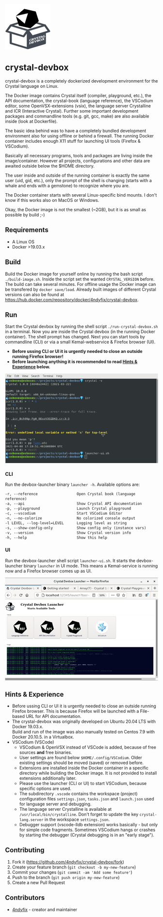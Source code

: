 
<img src="public/images/crystal-devbox.png" width="150" height="150" />

# crystal-devbox

crystal-devbox is a completely dockerized development environment for the Crystal language
on Linux.

The Docker image contains Crystal itself (compiler, playground, etc.),
the API documentation, the crystal-book (language reference), the VSCodium editor,
some OpenVSX-extensions (vsix), the language server Crystalline and ICR (Interactive Crystal).
Further some important development packages and commandline tools (e.g. git, gcc, make)
are also available inside (look at Dockerfile).  

The basic idea behind was to have a completely bundled development environment
also for using offline or behind a firewall. 
The running Docker container includes enough X11 stuff for launching UI tools (Firefox & VSCodium).

Basically all necessary programs, tools and packages are living inside the image/container.
However all projects, configurations and other data are awaited outside below the $HOME
directory. 

The user inside and outside of the running container is exactly the same user (uid, gid, etc.),
only the prompt of the shell is changing (starts with a whale and ends with a gemstone) to recognize where you are.

The Docker container starts with several Linux-specific bind mounts. I don't know if this works also on MacOS or Windows.

Okay, the Docker image is not the smallest (~2GB), but it is as small as possible by build ;-)

## Requirements

* A Linux OS
* Docker >19.03.x

## Build

Build the Docker image for yourself online by running the bash script ``./build-image.sh``. Inside the script set the wanted ``CRYSTAL_VERSION`` before. The build can take several minutes.
For offline usage the Docker image can be transfered by ``docker save/load``.
Already built images of different Crystal versions can also be found at https://hub.docker.com/repository/docker/4ndyfix/crystal-devbox. 

## Run

Start the Crystal devbox by running the shell script ``./run-crystal-devbox.sh`` in a terminal.
Now you are inside the Crystal devbox (in the running Docker container). The shell prompt has changed. Next you can start tools by commandline (CLI) or via a small Kemal-webservice & Firefox browser (UI).
* **Before ussing CLI or UI it is urgently needed to close an outside running Firefox browser!**
* **Before launching anything it is recommended to read [Hints & Experience](#hints-&-experience) below.**

![](./public/images/terminal.png)

### CLI

Run the devbox-launcher binary ``launcher -h``. Available options are:
```code
-r, --reference                  Open Crystal book (language reference)
-a, --api                        Show Crystal API documentation
-p, --playground                 Launch Crystal playground
-c, --vscodium                   Start VSCodium Editor
-n, --no-colorize                No colorized console output
-l LEVEL, --log-level=LEVEL      Logging level as string
-s, --show-config-only           Show config only (instance vars)
-v, --version                    Show Crystal version info
-h, --help                       Show this help
```

### UI

Run the devbox-launcher shell script ``launcher-ui.sh``. It starts the devbox-launcher binary
``launcher`` in UI mode. This means a Kemal-service is running now and a Firefox browser comes up
as UI.

![](./public/images/launcher-ui.png)

## Hints & Experience
* Before ussing CLI or UI it is urgently needed to close an outside running Firefox browser.
  This is because Firefox will be launched with a File-based URL for API documentation. 
* The crystal-devbox was originally developed on Ubuntu 20.04 LTS with Docker 19.03.x.  
  Build and run of the image was also manually tested on Centos 7.9 with Docker 20.10.5.
  in a Virtualbox.
* VSCodium (VSCode)
  * VSCodium & OpenVSX instead of VSCode is added, because of free sources **and** free binaries.
  * User settings are found below ``$HOME/.config/VSCodium``. Older existing settings should be moved (saved)
    or removed before.
  * Extensions are installed inside the Docker container in a specific directory while building the Docker image.
    It is not provided to install extensions additionally later.
  * Please use the launcher (CLI or UI) to start VSCodium, because specific options are used.
  * The subdirectory ``.vscode`` contains the workspace (project) configuration files ``settings.json``, ``tasks.json``
    and ``launch.json`` used for language server and debugging.
  * The language server Crystalline is available at ``/usr/local/bin/crystalline``.
    Don't forget to update the key ``crystal-lang.server`` in the workspace ``settings.json``.
  * Debugger support (vscode-lldb extension) works basically - but only for simple code fragments.
    Sometimes VSCodium hangs or crashes by starting the debugger (Crystal debugging is in an "early stage").

## Contributing

1. Fork it (<https://github.com/4ndyfix/crystal-devbox/fork>)
2. Create your feature branch (`git checkout -b my-new-feature`)
3. Commit your changes (`git commit -am 'Add some feature'`)
4. Push to the branch (`git push origin my-new-feature`)
5. Create a new Pull Request

## Contributors

- [4ndyfix](https://github.com/4ndyfix) - creator and maintainer
